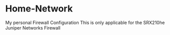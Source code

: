 # Home-Network
My personal Firewall Configuration
This is only applicable for the SRX210he Juniper Networks Firewall
